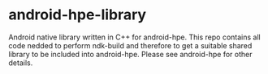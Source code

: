 # android-hpe-library
Android native library written in C++ for android-hpe. This repo contains all code nedded to perform ndk-build and therefore to get a suitable shared library to be included into android-hpe.
Please see android-hpe for other details.

